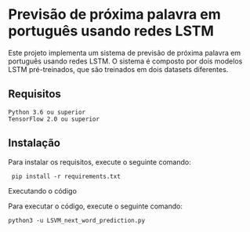 # Previsão de próxima palavra em português usando redes LSTM

Este projeto implementa um sistema de previsão de próxima palavra em português usando redes LSTM. O sistema é composto por dois modelos LSTM pré-treinados, que são treinados em dois datasets diferentes.

## Requisitos

    Python 3.6 ou superior
    TensorFlow 2.0 ou superior

## Instalação

Para instalar os requisitos, execute o seguinte comando:

``` pip install -r requirements.txt```

Executando o código

Para executar o código, execute o seguinte comando:

```python3 -u LSVM_next_word_prediction.py```
